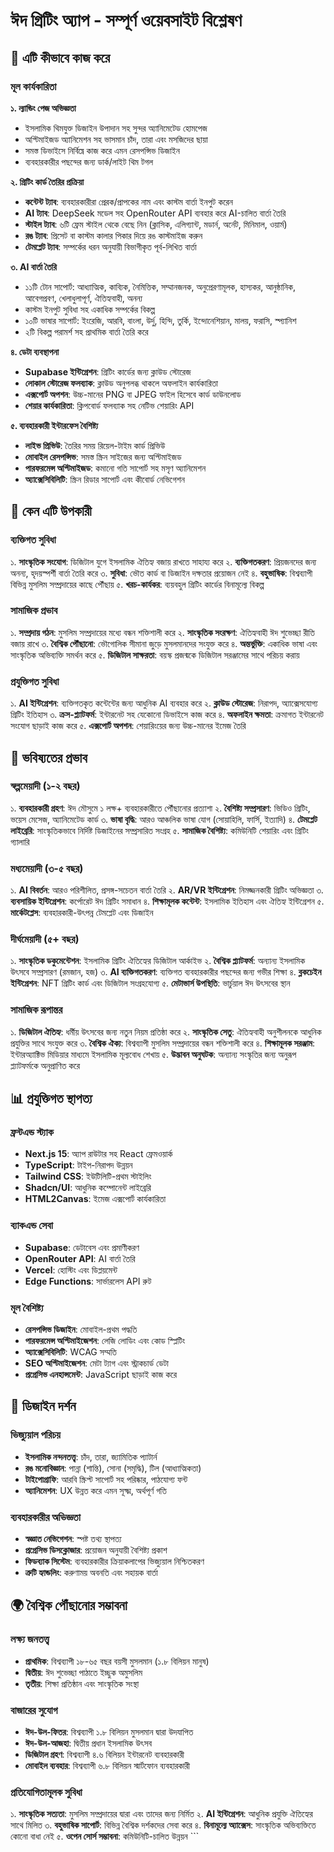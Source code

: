# ঈদ গ্রিটিং অ্যাপ - সম্পূর্ণ ওয়েবসাইট বিশ্লেষণ

## 🌟 এটি কীভাবে কাজ করে

### মূল কার্যকারিতা

**১. ল্যান্ডিং পেজ অভিজ্ঞতা**
- ইসলামিক থিমযুক্ত ডিজাইন উপাদান সহ সুন্দর অ্যানিমেটেড হোমপেজ
- অপ্টিমাইজড অ্যানিমেশন সহ ভাসমান চাঁদ, তারা এবং মসজিদের ছায়া
- সমস্ত ডিভাইসে নির্বিঘ্নে কাজ করে এমন রেসপন্সিভ ডিজাইন
- ব্যবহারকারীর পছন্দের জন্য ডার্ক/লাইট থিম টগল

**২. গ্রিটিং কার্ড তৈরির প্রক্রিয়া**
- **কন্টেন্ট ট্যাব**: ব্যবহারকারীরা প্রেরক/প্রাপকের নাম এবং কাস্টম বার্তা ইনপুট করেন
- **AI ট্যাব**: DeepSeek মডেল সহ OpenRouter API ব্যবহার করে AI-চালিত বার্তা তৈরি
- **স্টাইল ট্যাব**: ৬টি ফ্রেম স্টাইল থেকে বেছে নিন (ক্লাসিক, এলিগ্যান্ট, মডার্ন, অর্নেট, মিনিমাল, ওয়ার্ম)
- **রঙ ট্যাব**: প্রিসেট বা কাস্টম কালার পিকার দিয়ে রঙ কাস্টমাইজ করুন
- **টেমপ্লেট ট্যাব**: সম্পর্কের ধরন অনুযায়ী বিভাগীকৃত পূর্ব-লিখিত বার্তা

**৩. AI বার্তা তৈরি**
- ১১টি টোন সাপোর্ট: আধ্যাত্মিক, কাব্যিক, নৈমিত্তিক, সম্মানজনক, অনুপ্রেরণামূলক, হাস্যকর, আনুষ্ঠানিক, আবেগপ্রবণ, খেলাধুলাপূর্ণ, ঐতিহ্যবাহী, অনন্য
- কাস্টম ইনপুট সুবিধা সহ একাধিক সম্পর্কের বিকল্প
- ১০টি ভাষার সাপোর্ট: ইংরেজি, আরবি, বাংলা, উর্দু, হিন্দি, তুর্কি, ইন্দোনেশিয়ান, মালয়, ফরাসি, স্প্যানিশ
- ২টি বিকল্প পরামর্শ সহ প্রাথমিক বার্তা তৈরি করে

**৪. ডেটা ব্যবস্থাপনা**
- **Supabase ইন্টিগ্রেশন**: গ্রিটিং কার্ডের জন্য ক্লাউড স্টোরেজ
- **লোকাল স্টোরেজ ফলব্যাক**: ক্লাউড অনুপলব্ধ থাকলে অফলাইন কার্যকারিতা
- **এক্সপোর্ট অপশন**: উচ্চ-মানের PNG বা JPEG ফাইল হিসেবে কার্ড ডাউনলোড
- **শেয়ার কার্যকারিতা**: ক্লিপবোর্ড ফলব্যাক সহ নেটিভ শেয়ারিং API

**৫. ব্যবহারকারী ইন্টারফেস বৈশিষ্ট্য**
- **লাইভ প্রিভিউ**: তৈরির সময় রিয়েল-টাইম কার্ড প্রিভিউ
- **মোবাইল রেসপন্সিভ**: সমস্ত স্ক্রিন সাইজের জন্য অপ্টিমাইজড
- **পারফরমেন্স অপ্টিমাইজড**: কমানো গতি সাপোর্ট সহ মসৃণ অ্যানিমেশন
- **অ্যাক্সেসিবিলিটি**: স্ক্রিন রিডার সাপোর্ট এবং কীবোর্ড নেভিগেশন

## 🎯 কেন এটি উপকারী

### ব্যক্তিগত সুবিধা
১. **সাংস্কৃতিক সংযোগ**: ডিজিটাল যুগে ইসলামিক ঐতিহ্য বজায় রাখতে সাহায্য করে
২. **ব্যক্তিগতকরণ**: প্রিয়জনদের জন্য অনন্য, হৃদয়স্পর্শী বার্তা তৈরি করে
৩. **সুবিধা**: ভৌত কার্ড বা ডিজাইন দক্ষতার প্রয়োজন নেই
৪. **বহুভাষিক**: বিশ্বব্যাপী বিভিন্ন মুসলিম সম্প্রদায়ের কাছে পৌঁছায়
৫. **খরচ-কার্যকর**: ব্যয়বহুল গ্রিটিং কার্ডের বিনামূল্যে বিকল্প

### সামাজিক প্রভাব
১. **সম্প্রদায় গঠন**: মুসলিম সম্প্রদায়ের মধ্যে বন্ধন শক্তিশালী করে
২. **সাংস্কৃতিক সংরক্ষণ**: ঐতিহ্যবাহী ঈদ শুভেচ্ছা রীতি বজায় রাখে
৩. **বৈশ্বিক পৌঁছানো**: ভৌগোলিক সীমানা জুড়ে মুসলমানদের সংযুক্ত করে
৪. **অন্তর্ভুক্তি**: একাধিক ভাষা এবং সাংস্কৃতিক অভিব্যক্তি সমর্থন করে
৫. **ডিজিটাল সাক্ষরতা**: বয়স্ক প্রজন্মকে ডিজিটাল সরঞ্জামের সাথে পরিচয় করায়

### প্রযুক্তিগত সুবিধা
১. **AI ইন্টিগ্রেশন**: ব্যক্তিগতকৃত কন্টেন্টের জন্য আধুনিক AI ব্যবহার করে
২. **ক্লাউড স্টোরেজ**: নিরাপদ, অ্যাক্সেসযোগ্য গ্রিটিং ইতিহাস
৩. **ক্রস-প্ল্যাটফর্ম**: ইন্টারনেট সহ যেকোনো ডিভাইসে কাজ করে
৪. **অফলাইন ক্ষমতা**: ক্রমাগত ইন্টারনেট সংযোগ ছাড়াই কাজ করে
৫. **এক্সপোর্ট অপশন**: শেয়ারিংয়ের জন্য উচ্চ-মানের ইমেজ তৈরি

## 🚀 ভবিষ্যতের প্রভাব

### স্বল্পমেয়াদী (১-২ বছর)
১. **ব্যবহারকারী গ্রহণ**: ঈদ মৌসুমে ১ লক্ষ+ ব্যবহারকারীতে পৌঁছানোর প্রত্যাশা
২. **বৈশিষ্ট্য সম্প্রসারণ**: ভিডিও গ্রিটিং, ভয়েস মেসেজ, অ্যানিমেটেড কার্ড
৩. **ভাষা বৃদ্ধি**: আরও আঞ্চলিক ভাষা যোগ (সোয়াহিলি, ফার্সি, ইত্যাদি)
৪. **টেমপ্লেট লাইব্রেরি**: সাংস্কৃতিকভাবে নির্দিষ্ট ডিজাইনের সম্প্রসারিত সংগ্রহ
৫. **সামাজিক বৈশিষ্ট্য**: কমিউনিটি শেয়ারিং এবং গ্রিটিং গ্যালারি

### মধ্যমেয়াদী (৩-৫ বছর)
১. **AI বিবর্তন**: আরও পরিশীলিত, প্রসঙ্গ-সচেতন বার্তা তৈরি
২. **AR/VR ইন্টিগ্রেশন**: নিমজ্জনকারী গ্রিটিং অভিজ্ঞতা
৩. **ব্যবসায়িক ইন্টিগ্রেশন**: কর্পোরেট ঈদ গ্রিটিং সমাধান
৪. **শিক্ষামূলক কন্টেন্ট**: ইসলামিক ইতিহাস এবং ঐতিহ্য ইন্টিগ্রেশন
৫. **মার্কেটপ্লেস**: ব্যবহারকারী-উৎপন্ন টেমপ্লেট এবং ডিজাইন

### দীর্ঘমেয়াদী (৫+ বছর)
১. **সাংস্কৃতিক ডকুমেন্টেশন**: ইসলামিক গ্রিটিং ঐতিহ্যের ডিজিটাল আর্কাইভ
২. **বৈশ্বিক প্ল্যাটফর্ম**: অন্যান্য ইসলামিক উৎসবে সম্প্রসারণ (রমজান, হজ)
৩. **AI ব্যক্তিগতকরণ**: ব্যক্তিগত ব্যবহারকারীর পছন্দের জন্য গভীর শিক্ষা
৪. **ব্লকচেইন ইন্টিগ্রেশন**: NFT গ্রিটিং কার্ড এবং ডিজিটাল সংগ্রহযোগ্য
৫. **মেটাভার্স উপস্থিতি**: ভার্চুয়াল ঈদ উৎসবের স্থান

### সামাজিক রূপান্তর
১. **ডিজিটাল ঐতিহ্য**: ধর্মীয় উৎসবের জন্য নতুন নিয়ম প্রতিষ্ঠা করে
২. **সাংস্কৃতিক সেতু**: ঐতিহ্যবাহী অনুশীলনকে আধুনিক প্রযুক্তির সাথে সংযুক্ত করে
৩. **বৈশ্বিক ঐক্য**: বিশ্বব্যাপী মুসলিম সম্প্রদায়ের বন্ধন শক্তিশালী করে
৪. **শিক্ষামূলক সরঞ্জাম**: ইন্টারঅ্যাক্টিভ মিডিয়ার মাধ্যমে ইসলামিক মূল্যবোধ শেখায়
৫. **উদ্ভাবন অনুঘটক**: অন্যান্য সংস্কৃতির জন্য অনুরূপ প্ল্যাটফর্মকে অনুপ্রাণিত করে

## 📊 প্রযুক্তিগত স্থাপত্য

### ফ্রন্টএন্ড স্ট্যাক
- **Next.js 15**: অ্যাপ রাউটার সহ React ফ্রেমওয়ার্ক
- **TypeScript**: টাইপ-নিরাপদ উন্নয়ন
- **Tailwind CSS**: ইউটিলিটি-প্রথম স্টাইলিং
- **Shadcn/UI**: আধুনিক কম্পোনেন্ট লাইব্রেরি
- **HTML2Canvas**: ইমেজ এক্সপোর্ট কার্যকারিতা

### ব্যাকএন্ড সেবা
- **Supabase**: ডেটাবেস এবং প্রমাণীকরণ
- **OpenRouter API**: AI বার্তা তৈরি
- **Vercel**: হোস্টিং এবং ডিপ্লয়মেন্ট
- **Edge Functions**: সার্ভারলেস API রুট

### মূল বৈশিষ্ট্য
- **রেসপন্সিভ ডিজাইন**: মোবাইল-প্রথম পদ্ধতি
- **পারফরমেন্স অপ্টিমাইজেশন**: লেজি লোডিং এবং কোড স্প্লিটিং
- **অ্যাক্সেসিবিলিটি**: WCAG সম্মতি
- **SEO অপ্টিমাইজেশন**: মেটা ট্যাগ এবং স্ট্রাকচার্ড ডেটা
- **প্রগ্রেসিভ এনহান্সমেন্ট**: JavaScript ছাড়াই কাজ করে

## 🎨 ডিজাইন দর্শন

### ভিজ্যুয়াল পরিচয়
- **ইসলামিক নন্দনতত্ত্ব**: চাঁদ, তারা, জ্যামিতিক প্যাটার্ন
- **রঙ মনোবিজ্ঞান**: পান্না (শান্তি), সোনা (সমৃদ্ধি), টিল (আধ্যাত্মিকতা)
- **টাইপোগ্রাফি**: আরবি স্ক্রিপ্ট সাপোর্ট সহ পরিষ্কার, পাঠযোগ্য ফন্ট
- **অ্যানিমেশন**: UX উন্নত করে এমন সূক্ষ্ম, অর্থপূর্ণ গতি

### ব্যবহারকারীর অভিজ্ঞতা
- **স্বজ্ঞাত নেভিগেশন**: স্পষ্ট তথ্য স্থাপত্য
- **প্রগ্রেসিভ ডিসক্লোজার**: প্রয়োজন অনুযায়ী বৈশিষ্ট্য প্রকাশ
- **ফিডব্যাক সিস্টেম**: ব্যবহারকারীর ক্রিয়াকলাপের ভিজ্যুয়াল নিশ্চিতকরণ
- **ত্রুটি হ্যান্ডলিং**: করুণাময় অবনতি এবং সহায়ক বার্তা

## 🌍 বৈশ্বিক পৌঁছানোর সম্ভাবনা

### লক্ষ্য জনতত্ত্ব
- **প্রাথমিক**: বিশ্বব্যাপী ১৮-৬৫ বছর বয়সী মুসলমান (১.৮ বিলিয়ন মানুষ)
- **দ্বিতীয়**: ঈদ শুভেচ্ছা পাঠাতে ইচ্ছুক অমুসলিম
- **তৃতীয়**: শিক্ষা প্রতিষ্ঠান এবং সাংস্কৃতিক সংস্থা

### বাজারের সুযোগ
- **ঈদ-উল-ফিতর**: বিশ্বব্যাপী ১.৮ বিলিয়ন মুসলমান দ্বারা উদযাপিত
- **ঈদ-উল-আজহা**: দ্বিতীয় প্রধান ইসলামিক উৎসব
- **ডিজিটাল গ্রহণ**: বিশ্বব্যাপী ৪.৬ বিলিয়ন ইন্টারনেট ব্যবহারকারী
- **মোবাইল ব্যবহার**: বিশ্বব্যাপী ৬.৮ বিলিয়ন স্মার্টফোন ব্যবহারকারী

### প্রতিযোগিতামূলক সুবিধা
১. **সাংস্কৃতিক সত্যতা**: মুসলিম সম্প্রদায়ের দ্বারা এবং তাদের জন্য নির্মিত
২. **AI ইন্টিগ্রেশন**: আধুনিক প্রযুক্তি ঐতিহ্যের সাথে মিলিত
৩. **বহুভাষিক সাপোর্ট**: বিভিন্ন বৈশ্বিক দর্শকদের সেবা করে
৪. **বিনামূল্যে অ্যাক্সেস**: সাংস্কৃতিক অভিব্যক্তিতে কোনো বাধা নেই
৫. **ওপেন সোর্স সম্ভাবনা**: কমিউনিটি-চালিত উন্নয়ন
\`\`\`
